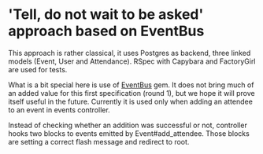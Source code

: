 # 'Tell, do not wait to be asked' approach based on EventBus

This approach is rather classical, it uses Postgres as backend, three linked models (Event, User and
Attendance). RSpec with Capybara and FactoryGirl are used for tests.

What is a bit special here is use of [EventBus](https://github.com/kevinrutherford/event_bus) gem. It does not bring much
of an added value for this first specification (round 1), but we hope it will prove itself useful in the future. Currently
it is used only when adding an attendee to an event in events controller.

Instead of checking whether an addition was successful or not, controller hooks two blocks to events
emitted by Event#add_attendee. Those blocks are setting a correct flash message and redirect to root.